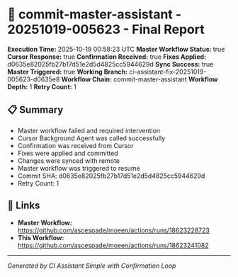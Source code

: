 # 🤖 commit-master-assistant - 20251019-005623 - Final Report

**Execution Time:** 2025-10-19 00:58:23 UTC
**Master Workflow Status:** true
**Cursor Response:** true
**Confirmation Received:** true
**Fixes Applied:** d0635e82025fb27b17d51e2d5d4825cc5944629d
**Sync Success:** true
**Master Triggered:** true
**Working Branch:** ci-assistant-fix-20251019-005623-d0635e8
**Workflow Chain:** commit-master-assistant
**Workflow Depth:** 1
**Retry Count:** 1

## 📋 Summary

- Master workflow failed and required intervention
- Cursor Background Agent was called successfully
- Confirmation was received from Cursor
- Fixes were applied and committed
- Changes were synced with remote
- Master workflow was triggered to resume
- Commit SHA: d0635e82025fb27b17d51e2d5d4825cc5944629d
- Retry Count: 1

## 🔗 Links

- **Master Workflow:** https://github.com/ascespade/moeen/actions/runs/18623228723
- **This Workflow:** https://github.com/ascespade/moeen/actions/runs/18623241082

---
*Generated by CI Assistant Simple with Confirmation Loop*
